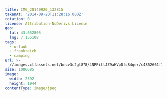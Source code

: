 ```yaml
---
title: IMG_20140920_132815
takenAt: '2014-09-20T11:28:16.000Z'
rotation: 0
license: Attribution-NoDerivs License
geo:
  lat: 43.652805
  lng: 7.155108
tags:
  - urlaub
  - frankreich
  - camping
url: >-
  //images.ctfassets.net/bncv3c2gt878/4NPPitlJZ9aHVpDfs84qer/c4852661f1ece1eeeebf0e4e975125bc/img_20140920_132815_28234220961_o
size: 1086685
image:
  width: 2592
  height: 1944
contentType: image/jpeg
---
```


